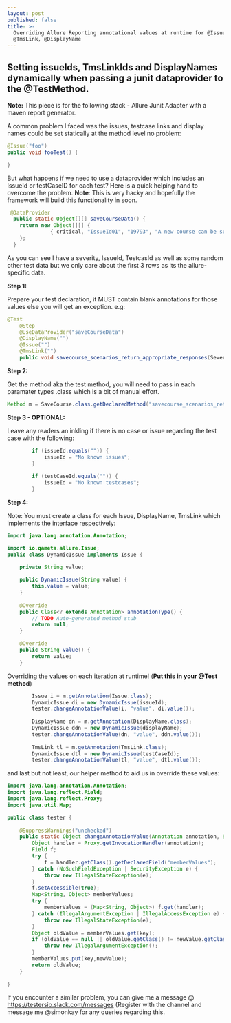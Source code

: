 ```yaml
---
layout: post
published: false
title: >-
  Overriding Allure Reporting annotational values at runtime for @Issue,
  @TmsLink, @DisplayName
---
```

## Setting issueIds, TmsLinkIds and DisplayNames dynamically when passing a junit dataprovider to the @TestMethod.

**Note:** This piece is for the following stack - Allure Junit Adapter with a maven report generator.

A common problem I faced was the issues, testcase links and display names could be set statically at the method level no problem:

```java
@Issue("foo")
public void fooTest() {

} 
```

But what happens if we need to use a dataprovider which includes an IssueId or testCaseID for each test? Here is a quick helping hand to overcome the problem.
**Note**: This is very hacky and hopefully the framework will build this functionality in soon.

```java
 @DataProvider
  public static Object[][] saveCourseData() {
    return new Object[][] {
              { critical, "IssueId01", "19793", "A new course can be successfully added", 0, "Course01", "CourseDesc01", 0, 1, false, true, 200, validSave},     
    };
  }
```

As you can see I have a severity, IssueId, TestcasId as well as some random other test data but we only care about the first 3 rows as its the allure-specific data.  

**Step 1:**

Prepare your test declaration, it MUST contain blank annotations for those values else you will get an exception. e.g:

```java
@Test
    @Step
    @UseDataProvider("saveCourseData")
    @DisplayName("")
    @Issue("")
    @TmsLink("")
    public void savecourse_scenarios_return_appropriate_responses(SeverityLevel severityLevel, String issueId, String testCaseId, String displayName, int courseId, String courseName, String courseDescription, int thumbnailFileId, int locationId, boolean isDeleted, boolean expectedToSave, int statusCode, String expectedMessage) throws NoSuchMethodException, SecurityException, InterruptedException {
```

**Step 2:**

Get the method aka the test method, you will need to pass in each paramater types .class which is a bit of manual effort.

```java
Method m = SaveCourse.class.getDeclaredMethod("savecourse_scenarios_return_appropriate_responses", SeverityLevel.class,String.class, String.class, String.class, int.class, String.class, String.class, int.class, int.class, boolean.class, boolean.class, int.class, String.class);
```

**Step 3 - OPTIONAL:**

Leave any readers an inkling if there is no case or issue regarding the test case with the following:
```java
        if (issueId.equals("")) {
        	issueId = "No known issues";
        }
        
        if (testCaseId.equals("")) {
        	issueId = "No known testcases";
        }
```

**Step 4:**

Note: You must create a class for each Issue, DisplayName, TmsLink which implements the interface respectively:

```java
import java.lang.annotation.Annotation;

import io.qameta.allure.Issue;
public class DynamicIssue implements Issue {

	private String value;
	
	public DynamicIssue(String value) {
		this.value = value;
	}
	
	@Override
	public Class<? extends Annotation> annotationType() {
		// TODO Auto-generated method stub
		return null;
	}

	@Override
	public String value() {
		return value;
	}
```

Overriding the values on each iteration at runtime!  (**Put this in your @Test method**)
```java
        Issue i = m.getAnnotation(Issue.class);
        DynamicIssue di = new DynamicIssue(issueId);
        tester.changeAnnotationValue(i, "value", di.value());
        
        DisplayName dn = m.getAnnotation(DisplayName.class);
        DynamicIssue ddn = new DynamicIssue(displayName);
        tester.changeAnnotationValue(dn, "value", ddn.value());
        
        TmsLink tl = m.getAnnotation(TmsLink.class);
        DynamicIssue dtl = new DynamicIssue(testCaseId);
        tester.changeAnnotationValue(tl, "value", dtl.value());
```

and last but not least, our helper method to aid us in override these values:

```java
import java.lang.annotation.Annotation;
import java.lang.reflect.Field;
import java.lang.reflect.Proxy;
import java.util.Map;

public class tester {
	
	@SuppressWarnings("unchecked")
	public static Object changeAnnotationValue(Annotation annotation, String key, Object newValue){
	    Object handler = Proxy.getInvocationHandler(annotation);
	    Field f;
	    try {
	        f = handler.getClass().getDeclaredField("memberValues");
	    } catch (NoSuchFieldException | SecurityException e) {
	        throw new IllegalStateException(e);
	    }
	    f.setAccessible(true);
	    Map<String, Object> memberValues;
	    try {
	        memberValues = (Map<String, Object>) f.get(handler);
	    } catch (IllegalArgumentException | IllegalAccessException e) {
	        throw new IllegalStateException(e);
	    }
	    Object oldValue = memberValues.get(key);
	    if (oldValue == null || oldValue.getClass() != newValue.getClass()) {
	        throw new IllegalArgumentException();
	    }
	    memberValues.put(key,newValue);
	    return oldValue;
	}
	
}
```

If you encounter a similar problem, you can give me a message @ https://testersio.slack.com/messages (Register with the channel and message me @simonkay for any queries regarding this.







